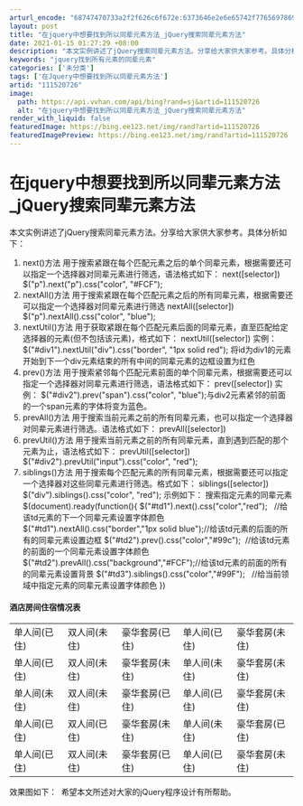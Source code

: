 ```yaml
---
arturl_encode: "68747470733a2f2f626c6f672e:6373646e2e6e65742f77656978696e5f33393935383931312f:61727469636c652f64657461696c732f313131353230373236"
layout: post
title: "在jquery中想要找到所以同辈元素方法_jQuery搜索同辈元素方法"
date: 2021-01-15 01:27:29 +08:00
description: "本文实例讲述了jQuery搜索同辈元素方法。分享给大家供大家参考。具体分析如下：1. next()方"
keywords: "jquery找到所有元素的同辈元素"
categories: ['未分类']
tags: ['在Jquery中想要找到所以同辈元素方法']
artid: "111520726"
image:
  path: https://api.vvhan.com/api/bing?rand=sj&artid=111520726
  alt: "在jquery中想要找到所以同辈元素方法_jQuery搜索同辈元素方法"
render_with_liquid: false
featuredImage: https://bing.ee123.net/img/rand?artid=111520726
featuredImagePreview: https://bing.ee123.net/img/rand?artid=111520726
---
```


# 在jquery中想要找到所以同辈元素方法\_jQuery搜索同辈元素方法
本文实例讲述了jQuery搜索同辈元素方法。分享给大家供大家参考。具体分析如下：
1. next()方法
用于搜索紧跟在每个匹配元素之后的单个同辈元素，根据需要还可以指定一个选择器对同辈元素进行筛选，语法格式如下：
next([selector])
$("p").next("p").css("color", "#FCF");
2. nextAll()方法
用于搜索紧跟在每个匹配元素之后的所有同辈元素，根据需要还可以指定一个选择器对同辈元素进行筛选
nextAll([selector])
$("p").nextAll().css("color", "blue");
3. nextUtil()方法
用于获取紧跟在每个匹配元素后面的同辈元素，直至匹配给定选择器的元素(但不包括该元素)，格式如下：
nextUtil([selector])
实例：
$("#div1").nextUtil("div").css("border", "1px solid red");
将id为div1的元素开始到下一个div元素结束的所有中间的同辈元素的边框设置为红色
4. prev()方法
用于搜索紧邻每个匹配元素前面的单个同辈元素，根据需要还可以指定一个选择器对同辈元素进行筛选，语法格式如下：
prev([selector])
实例：
$("#div2").prev("span").css("color", "blue");与div2元素紧邻的前面的一个span元素的字体将变为蓝色。
5. prevAll()方法
用于搜索当前元素之前的所有同辈元素，也可以指定一个选择器对同辈元素进行筛选。语法格式如下：
prevAll([selector])
6. prevUtil()方法
用于搜索当前元素之前的所有同辈元素，直到遇到匹配的那个元素为止，语法格式如下：
prevUtil([selector])
$("#div2").prevUtil("input").css("color", "red");
7. siblings()方法
用于搜索每个匹配元素的所有同辈元素，根据需要还可以指定一个选择器对这些同辈元素进行筛选。格式如下：
siblings([selector])
$("div").siblings().css("color", "red");
示例如下：
搜索指定元素的同辈元素
$(document).ready(function(){
$("#td1").next().css("color","red");   //给该td元素的下一个同辈元素设置字体颜色
$("#td1").nextAll().css("border","1px solid blue");//给该td元素的后面的所有的同辈元素设置边框
$("#td2").prev().css("color","#99c");  //给该td元素的前面的一个同辈元素设置字体颜色
$("#td2").prevAll().css("background","#FCF");//给该td元素的前面的所有的同辈元素设置背景
$("#td3").siblings().css("color","#99F");   //给当前领域中指定元素的同辈元素设置字体颜色
})
#### 酒店房间住宿情况表
| | | | | |
| --- | --- | --- | --- | --- |
| 单人间(已住) | 双人间(未住) | 豪华套房(已住) | 单人间(已住) | 豪华套房(未住) |
| 单人间(已住) | 双人间(未住) | 豪华套房(未住) | 单人间(未住) | 豪华套房(未住) |
| 单人间(未住) | 双人间(未住) | 豪华套房(已住) | 单人间(已住) | 豪华套房(未住) |
| 单人间(已住) | 双人间(已住) | 豪华套房(未住) | 单人间(未住) | 豪华套房(已住) |
| 单人间(已住) | 双人间(未住) | 豪华套房(已住) | 单人间(已住) | 豪华套房(未住) |
效果图如下：
![]()
希望本文所述对大家的jQuery程序设计有所帮助。